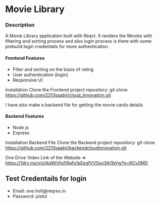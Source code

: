 <h1>Movie Library</h1>
<h3>Description</h3>
A Movie Library application built with React. It renders the Movies with filtering and sorting process and also login process is there with some prebuild login credentails for more authentication.

<h4>Frontend Features</h4>
<ul>
<li>Filter and sorting on the basis of rating</li>
<li>User authentication (login)</li>
<li>Responsive UI</li>
</ul>

Installation
Clone the Frontend project repository:
git clone https://github.com/2213saabji/cloud_Innovation.git

I have also make a backend file for getting the movie cards details

<h4>Backend Features</h4>
<ul>
<li>Node js</li>
<li>Express</li>
</ul>

Installation Backend File
Clone the Backend project repository:
git clone https://github.com/2213saabji/backendcloudinnovation.git

One Drive Video Link of the Website =>
https://1drv.ms/v/s!AqWjVhd19afx1eEegfVVSxo3Aj1bVw?e=KCv0MD

<h2>Test Credentails for login</h2>

<ul>
<li>Email: eve.holt@reqres.in</li>
<li>Password: pistol</li>
</ul>


